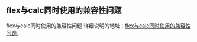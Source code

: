 ## flex与calc同时使用的兼容性问题

flex与calc同时使用的兼容性问题
详细说明的地址：[flex与calc同时使用的兼容性问题](https://www.zhuyuntao.cn/flex与calc同时使用的兼容性问题/)。
